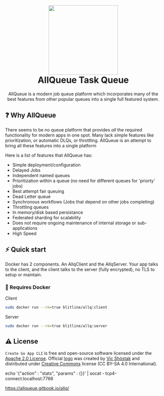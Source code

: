 <h1 align="center">
  <img src="https://blitline-web.s3.amazonaws.com/logos/allq-logo.svg" width="224px"/><br/>
  AllQueue Task Queue
</h1>
<p align="center">AllQueue is a modern job queue platform which incorporates many of the best features from other popular queues into a single full featured system.</p>


## ❓ Why AllQueue

There seems to be no queue platform that provides *all* the required functionality for modern apps in one spot. Many lack simple features like prioritization, or automatic DLQs, or throttling. AllQueue is an attempt to bring all these features into a single platform


Here is a list of features that AllQueue has:
- Simple deployment/configuration
- Delayed Jobs
- Independent named queues
- Prioritization within a queue (no need for different queues for 'priorty' jobs)
- Best attempt fair queuing
- Dead Letter queue
- Synchronous workflows (Jobs that depend on other jobs completing)
- Throttling queues
- In memory/disk based persistance
- Federated sharding for scalability
- Does not require ongoing maintenance of internal storage or sub-applications
- High Speed



## ⚡️ Quick start

Docker has 2 components. An AllqClient and the AllqServer. Your app talks to the client, and the client talks to the server (fully encrypted), no TLS to setup or maintain.



### 🐳 Requires Docker

Client

```bash
sudo docker run --rm=true blitline/allq:client
```

Server

```bash
sudo docker run --rm=true blitline/allq:server
```


## ⚠️ License

`Create Go App CLI` is free and open-source software licensed under the [Apache 2.0 License](https://github.com/create-go-app/cli/blob/master/LICENSE). Official [logo](https://github.com/create-go-app/cli/wiki/Logo) was created by [Vic Shóstak](https://shostak.dev/) and distributed under [Creative Commons](https://creativecommons.org/licenses/by-sa/4.0/) license (CC BY-SA 4.0 International).



echo '{"action" : "stats", "params" : {}}' | socat - tcp4-connect:localhost:7766

https://allqueue.gitbook.io/allq/




